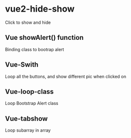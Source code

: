 # vue2-hide-show

Click to show and hide 

## Vue showAlert() function

Binding class to bootrap alert

## Vue-Swith

Loop all the buttons, and show different pic when clicked on

## Vue-loop-class

Loop Bootstrap Alert class

## Vue-tabshow

Loop subarray in array
